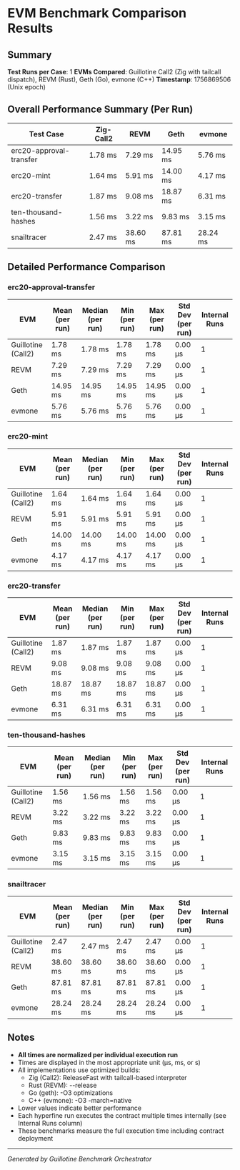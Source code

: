 # EVM Benchmark Comparison Results

## Summary

**Test Runs per Case**: 1
**EVMs Compared**: Guillotine Call2 (Zig with tailcall dispatch), REVM (Rust), Geth (Go), evmone (C++)
**Timestamp**: 1756869506 (Unix epoch)

## Overall Performance Summary (Per Run)

| Test Case | Zig-Call2 | REVM | Geth | evmone |
|-----------|-----------|------|------|--------|
| erc20-approval-transfer   |   1.78 ms |   7.29 ms |  14.95 ms |   5.76 ms |
| erc20-mint                |   1.64 ms |   5.91 ms |  14.00 ms |   4.17 ms |
| erc20-transfer            |   1.87 ms |   9.08 ms |  18.87 ms |   6.31 ms |
| ten-thousand-hashes       |   1.56 ms |   3.22 ms |   9.83 ms |   3.15 ms |
| snailtracer               |   2.47 ms |  38.60 ms |  87.81 ms |  28.24 ms |

## Detailed Performance Comparison

### erc20-approval-transfer

| EVM | Mean (per run) | Median (per run) | Min (per run) | Max (per run) | Std Dev (per run) | Internal Runs |
|-----|----------------|------------------|---------------|---------------|-------------------|---------------|
| Guillotine (Call2) |        1.78 ms |          1.78 ms |       1.78 ms |       1.78 ms |          0.00 μs |             1 |
| REVM        |        7.29 ms |          7.29 ms |       7.29 ms |       7.29 ms |          0.00 μs |             1 |
| Geth        |       14.95 ms |         14.95 ms |      14.95 ms |      14.95 ms |          0.00 μs |             1 |
| evmone      |        5.76 ms |          5.76 ms |       5.76 ms |       5.76 ms |          0.00 μs |             1 |

### erc20-mint

| EVM | Mean (per run) | Median (per run) | Min (per run) | Max (per run) | Std Dev (per run) | Internal Runs |
|-----|----------------|------------------|---------------|---------------|-------------------|---------------|
| Guillotine (Call2) |        1.64 ms |          1.64 ms |       1.64 ms |       1.64 ms |          0.00 μs |             1 |
| REVM        |        5.91 ms |          5.91 ms |       5.91 ms |       5.91 ms |          0.00 μs |             1 |
| Geth        |       14.00 ms |         14.00 ms |      14.00 ms |      14.00 ms |          0.00 μs |             1 |
| evmone      |        4.17 ms |          4.17 ms |       4.17 ms |       4.17 ms |          0.00 μs |             1 |

### erc20-transfer

| EVM | Mean (per run) | Median (per run) | Min (per run) | Max (per run) | Std Dev (per run) | Internal Runs |
|-----|----------------|------------------|---------------|---------------|-------------------|---------------|
| Guillotine (Call2) |        1.87 ms |          1.87 ms |       1.87 ms |       1.87 ms |          0.00 μs |             1 |
| REVM        |        9.08 ms |          9.08 ms |       9.08 ms |       9.08 ms |          0.00 μs |             1 |
| Geth        |       18.87 ms |         18.87 ms |      18.87 ms |      18.87 ms |          0.00 μs |             1 |
| evmone      |        6.31 ms |          6.31 ms |       6.31 ms |       6.31 ms |          0.00 μs |             1 |

### ten-thousand-hashes

| EVM | Mean (per run) | Median (per run) | Min (per run) | Max (per run) | Std Dev (per run) | Internal Runs |
|-----|----------------|------------------|---------------|---------------|-------------------|---------------|
| Guillotine (Call2) |        1.56 ms |          1.56 ms |       1.56 ms |       1.56 ms |          0.00 μs |             1 |
| REVM        |        3.22 ms |          3.22 ms |       3.22 ms |       3.22 ms |          0.00 μs |             1 |
| Geth        |        9.83 ms |          9.83 ms |       9.83 ms |       9.83 ms |          0.00 μs |             1 |
| evmone      |        3.15 ms |          3.15 ms |       3.15 ms |       3.15 ms |          0.00 μs |             1 |

### snailtracer

| EVM | Mean (per run) | Median (per run) | Min (per run) | Max (per run) | Std Dev (per run) | Internal Runs |
|-----|----------------|------------------|---------------|---------------|-------------------|---------------|
| Guillotine (Call2) |        2.47 ms |          2.47 ms |       2.47 ms |       2.47 ms |          0.00 μs |             1 |
| REVM        |       38.60 ms |         38.60 ms |      38.60 ms |      38.60 ms |          0.00 μs |             1 |
| Geth        |       87.81 ms |         87.81 ms |      87.81 ms |      87.81 ms |          0.00 μs |             1 |
| evmone      |       28.24 ms |         28.24 ms |      28.24 ms |      28.24 ms |          0.00 μs |             1 |


## Notes

- **All times are normalized per individual execution run**
- Times are displayed in the most appropriate unit (μs, ms, or s)
- All implementations use optimized builds:
  - Zig (Call2): ReleaseFast with tailcall-based interpreter
  - Rust (REVM): --release
  - Go (geth): -O3 optimizations
  - C++ (evmone): -O3 -march=native
- Lower values indicate better performance
- Each hyperfine run executes the contract multiple times internally (see Internal Runs column)
- These benchmarks measure the full execution time including contract deployment

---

*Generated by Guillotine Benchmark Orchestrator*
